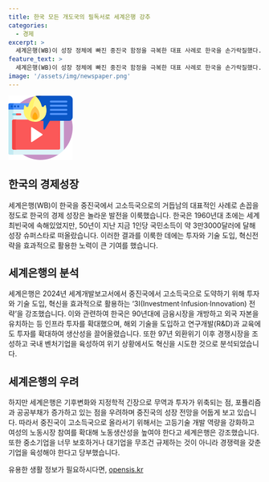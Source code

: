 ```yaml
---
title: 한국 모든 개도국의 필독서로 세계은행 강추
categories:
  - 경제
excerpt: >
  세계은행(WB)이 성장 정체에 빠진 중진국 함정을 극복한 대표 사례로 한국을 손가락질했다. 한국은 투자, 기술 도입, 혁신 전략을 효과적으로 활용해 1960년대 세계 최빈국에서 2023년에는 고소득국으로 성장했다. 세계은행은 3I(투자, 도입, 혁신) 전략의 활용을 강조하며, 고등기술 개발 역량과 여성의 노동시장 참여 확대를 중진국의 성장에 필수적인 요소로 지목했다.
feature_text: >
  세계은행(WB)이 성장 정체에 빠진 중진국 함정을 극복한 대표 사례로 한국을 손가락질했다. 한국은 투자, 기술 도입, 혁신 전략을 효과적으로 활용해 1960년대 세계 최빈국에서 2023년에는 고소득국으로 성장했다. 세계은행은 3I(투자, 도입, 혁신) 전략의 활용을 강조하며, 고등기술 개발 역량과 여성의 노동시장 참여 확대를 중진국의 성장에 필수적인 요소로 지목했다.
image: '/assets/img/newspaper.png'
---
```


<p><img src="/assets/img/news.png" alt="rentncar 속보" /></p>

<h2>한국의 경제성장</h2>

<p data-ke-size="size16">세계은행(WB)이 한국을 중진국에서 고소득국으로의 거듭남의 대표적인 사례로 손꼽을 정도로 한국의 경제 성장은 놀라운 발전을 이룩했습니다. 한국은 1960년대 초에는 세계 최빈국에 속해있었지만, 50년이 지난 지금 1인당 국민소득이 약 3만3000달러에 달해 성장 슈퍼스타로 떠올랐습니다. 이러한 결과를 이룩한 데에는 투자와 기술 도입, 혁신전략을 효과적으로 활용한 노력이 큰 기여를 했습니다.</p>

<h2>세계은행의 분석</h2>

<p data-ke-size="size16">세계은행은 2024년 세계개발보고서에서 중진국에서 고소득국으로 도약하기 위해 투자와 기술 도입, 혁신을 효과적으로 활용하는 ‘3I(Investment·Infusion·Innovation) 전략’을 강조했습니다. 이와 관련하여 한국은 90년대에 금융시장을 개방하고 외국 자본을 유치하는 등 인프라 투자를 확대했으며, 해외 기술을 도입하고 연구개발(R&D)과 교육에도 투자를 확대하여 생산성을 끌어올렸습니다. 또한 97년 외환위기 이후 경쟁시장을 조성하고 국내 벤처기업을 육성하여 위기 상황에서도 혁신을 시도한 것으로 분석되었습니다.</p>

<h2>세계은행의 우려</h2>

<p data-ke-size="size16">하지만 세계은행은 기후변화와 지정학적 긴장으로 무역과 투자가 위축되는 점, 포퓰리즘과 공공부채가 증가하고 있는 점을 우려하며 중진국의 성장 전망을 어둡게 보고 있습니다. 따라서 중진국이 고소득국으로 올라서기 위해서는 고등기술 개발 역량을 강화하고 여성의 노동시장 참여를 확대해 노동생산성을 높여야 한다고 세계은행은 강조했습니다. 또한 중소기업을 너무 보호하거나 대기업을 무조건 규제하는 것이 아니라 경쟁력을 갖춘 기업을 육성해야 한다고 당부했습니다.</p>
유용한 생활 정보가 필요하시다면, <a href="https://opensis.kr" rel="dofollow">opensis.kr</a>


